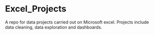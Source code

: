 # Excel_Projects
A repo for data projects carried out on Microsoft excel.  Projects include data cleaning, data exploration and dashboards.
